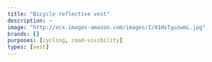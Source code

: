 ```yaml
---
title: "Bicycle reflective vest"
description: ~
image: "http://ecx.images-amazon.com/images/I/41HsTguzwmL.jpg"
brands: []
purposes: [cycling, road-visibility]
types: [vest]
---
```

